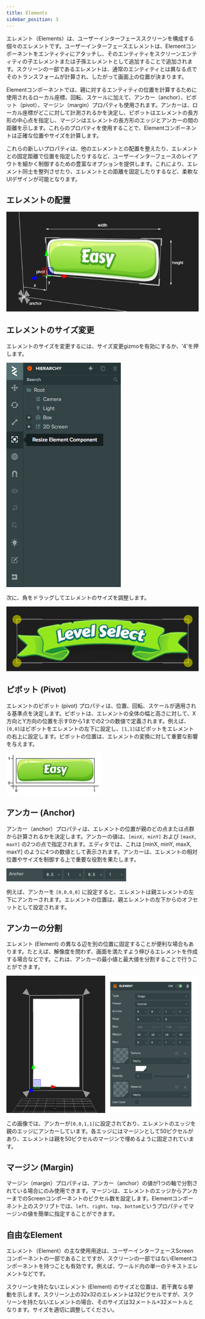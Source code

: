 ```yaml
---
title: Elements
sidebar_position: 3
---
```


エレメント（Elements）は、ユーザーインターフェーススクリーンを構成する個々のエレメントです。ユーザーインターフェースエレメントは、Elementコンポーネントをエンティティにアタッチし、そのエンティティをスクリーンエンティティの子エレメントまたは子孫エレメントとして追加することで追加されます。スクリーンの一部であるエレメントは、通常のエンティティとは異なる点でそのトランスフォームが計算され、したがって画面上の位置が決まります。

Elementコンポーネントでは、親に対するエンティティの位置を計算するために使用されるローカル座標、回転、スケールに加えて、アンカー（anchor）、ピボット（pivot）、マージン（margin）プロパティも使用されます。アンカーは、ローカル座標がどこに対して計測されるかを決定し、ピボットはエレメントの長方形の中心点を指定し、マージンはエレメントの長方形のエッジとアンカーの間の距離を示します。これらのプロパティを使用することで、Elementコンポーネントは正確な位置やサイズを計算します。

これらの新しいプロパティは、他のエレメントとの配置を整えたり、エレメントとの固定距離で位置を指定したりするなど、ユーザーインターフェースのレイアウトを細かく制御するための豊富なオプションを提供します。これにより、エレメント同士を整列させたり、エレメントとの距離を固定したりするなど、柔軟なUIデザインが可能となります。

## エレメントの配置

![Element Guide][1]

## エレメントのサイズ変更

エレメントのサイズを変更するには、サイズ変更gizmoを有効にするか、'4'を押します。

![Resize Gizmo Toolbar][5]

次に、角をドラッグしてエレメントのサイズを調整します。

![Resize Gizmo Viewport][6]

## ピボット (Pivot)

エレメントのピボット (pivot) プロパティは、位置、回転、スケールが適用される基準点を決定します。ピボットは、エレメントの全体の幅と高さに対して、X方向とY方向の位置を示す0から1までの2つの数値で定義されます。例えば、`[0,0]`はピボットをエレメントの左下に設定し、`[1,1]`はピボットをエレメントの右上に設定します。ピボットの位置は、エレメントの変換に対して重要な影響を与えます。

![Pivot][2]

## アンカー (Anchor)

アンカー（anchor）プロパティは、エレメントの位置が親のどの点または点群から計算されるかを決定します。アンカーの値は、`[minX, minY]` および `[maxX, maxY]` の2つの点で指定されます。エディタでは、これは [minX, minY, maxX, maxY] のように4つの数値として表示されます。アンカーは、エレメントの相対位置やサイズを制御する上で重要な役割を果たします。

![Anchor][3]

例えば、アンカーを `[0,0,0,0]` に設定すると、エレメントは親エレメントの左下にアンカーされます。エレメントの位置は、親エレメントの左下からのオフセットとして設定されます。

## アンカーの分割

エレメント (Element) の異なる辺を別の位置に固定することが便利な場合もあります。たとえば、解像度を問わず、画面を満たすよう伸びるエレメントを作成する場合などです。これは、アンカーの最小値と最大値を分割することで行うことができます。

![Split Anchor][4]

この画像では、アンカーが`[0,0,1,1]`に設定されており、エレメントのエッジを親のエッジにアンカーしています。各エッジにはマージンとして50ピクセルがあり、エレメントは親を50ピクセルのマージンで埋めるように固定されています。

## マージン (Margin)

マージン（margin）プロパティは、アンカー（anchor）の値が1つの軸で分割されている場合にのみ使用できます。マージンは、エレメントのエッジからアンカーまでのScreenコンポーネントのピクセル数を設定します。Elementコンポーネント上のスクリプトでは、`left`、`right`、`top`、`bottom`というプロパティでマージンの値を簡単に指定することができます。

## 自由なElement

エレメント（Element）の主な使用用途は、ユーザーインターフェースScreenコンポーネントの一部であることですが、スクリーンの一部ではないElementコンポーネントを持つことも有効です。例えば、ワールド内の単一のテキストエレメントなどです。

スクリーンを持たないエレメント (Element) のサイズと位置は、若干異なる挙動を示します。スクリーン上の32x32のエレメントは32ピクセルですが、スクリーンを持たないエレメントの場合、そのサイズは32メートル×32メートルとなります。サイズを適切に調整してください。

[1]: /images/user-manual/user-interface/elements/element-guide.png
[2]: /images/user-manual/user-interface/elements/pivot.png
[3]: /images/user-manual/user-interface/elements/anchor-editor.png
[4]: /images/user-manual/user-interface/elements/split-anchor.png
[5]: /images/user-manual/user-interface/elements/gizmo-resize.png
[6]: /images/user-manual/user-interface/elements/gizmo-resize-viewport.png
